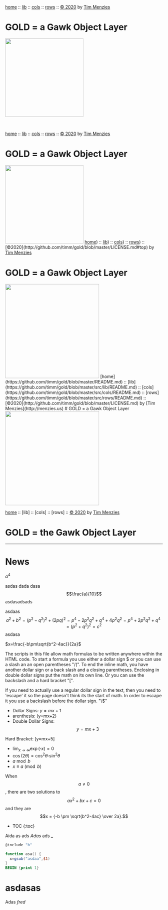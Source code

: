 <a name=top>&nbsp;<p>
<a href="https://github.com/timm/gold/blob/master/README.md#top">home</a> ::
<a href="https://github.com/timm/gold/blob/master/src/lib/README.md#top">lib</a> ::
<a href="https://github.com/timm/gold/blob/master/src/cols/README.md#top">cols</a> ::
<a href="https://github.com/timm/gold/blob/master/src/rows/README.md#top">rows</a> ::
<a href="http://github.com/timm/gold/blob/master/LICENSE.md#top">&copy; 2020</a> by <a href="http://menzies.us">Tim Menzies</a>
<h1> GOLD = a Gawk Object Layer</h1>
<img width=250 src="https://raw.githubusercontent.com/timm/gold/master/etc/img/auk.png">

<a name=top>&nbsp;<p>
<a href="https://github.com/timm/gold/blob/master/README.md#top">home</a> ::
<a href="https://github.com/timm/gold/blob/master/src/lib/README.md#top">lib</a> ::
<a href="https://github.com/timm/gold/blob/master/src/cols/README.md#top">cols</a> ::
<a href="https://github.com/timm/gold/blob/master/src/rows/README.md#top">rows</a> ::
<a href="http://github.com/timm/gold/blob/master/LICENSE.md#top">&copy; 2020</a> by <a href="http://menzies.us">Tim Menzies</a>
<h1> GOLD = a Gawk Object Layer</h1>
<img width=250 src="https://raw.githubusercontent.com/timm/gold/master/etc/img/auk.png">

<a name=top>
<a href="https://github.com/timm/gold/blob/master/README.md#top">home</a>) ::
<a href="https://github.com/timm/gold/blob/master/src/lib/README.md#top">lib</a>) ::
<a href="https://github.com/timm/gold/blob/master/src/cols/README.md#top">cols</a>) ::
<a href="https://github.com/timm/gold/blob/master/src/rows/README.md#top">rows</a>) ::
[&copy;2020](http://github.com/timm/gold/blob/master/LICENSE.md#top) by <a href="http://menzies.us">Tim Menzies</a>
<h1> GOLD = a Gawk Object Layer</h1>
<img width=300 src="https://raw.githubusercontent.com/timm/gold/master/etc/img/auk.png">

<a name=top>
[home](https://github.com/timm/gold/blob/master/README.md) ::
[lib](https://github.com/timm/gold/blob/master/src/lib/README.md) ::
[cols](https://github.com/timm/gold/blob/master/src/cols/README.md) ::
[rows](https://github.com/timm/gold/blob/master/src/rows/README.md) ::
[&copy;2020](http://github.com/timm/gold/blob/master/LICENSE.md) by [Tim Menzies](http://menzies.us)
# GOLD = a Gawk Object Layer
<img  width=300 src="https://raw.githubusercontent.com/timm/gold/master/etc/img/auk.png">

[home](http://github.com/timm/gold/README.me) ::
[lib] ::
[cols] ::
[rows] ::
[&copy; 2020](http://github.com/timm/gold/LICENSE.md) by [Tim Menzies](http://menzies.us)   
# GOLD = the Gawk Object Layer
----- 

# News 

$a^4$

asdas dada dasa$$\frac{a}{10}$$ asdasadsads

asdaas $$a^2+b^2 =(p^2-q^2)^2+(2pq)^2
=p^4-2p^2q^2+q^4+4p^2q^2
=p^4+2p^2q^2+q^4
=(p^2+q^2)^2 =c^2$$ asdasa

<i class="fas fa-camera"></i>

$x=\frac{-b\pm\sqrt{b^2-4ac}}{2a}$

The scripts in this file allow math formulas to be written anywhere
within the HTML code.  To start a formula you use either a dollar
sign \$ or you can use a slash an an open parentheses "/(".  To end
the inline math, you have another dollar sign or a back slash and
a closing parentheses.  Enclosing in double dollar signs put the
math on its own line.  Or you can use the backslash and a hard
bracket "\[".

If you need to actually use a regular dollar sign in the text, then
you need to 'escape' it so the page doesn't think its the start of
math.  In order to escape it you use a backslash before the dollar
sign.  "\\$"

- Dollar Signs: $y=mx+1$
- arenthesis: \(y=mx+2\)
- Double Dollar Signs: $$y=mx+3$$

Hard Bracket: \[y=mx+5\]
- $\lim_{x \to \infty} \exp(‐x) = 0$
- $\cos (2\theta) = \cos^2 \theta ‐ \sin^2 \theta$
- $a \bmod b$
- $x \equiv a \pmod b$

When $$a \ne 0$$, there are two solutions to $$ax^2 + bx + c = 0$$ and they are
$$x = {-b \pm \sqrt{b^2-4ac} \over 2a}.$$

* TOC
{:toc}

Aida as ads _Adas_ ads _

```awk
@include "b"

function asa() {
  x=gsub("asdaa",$1)
}
BEGIN {print 1}
```

# asdasas
Adas _fred_
